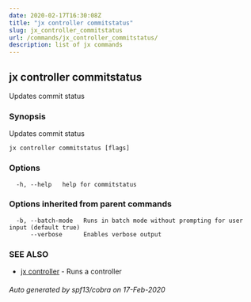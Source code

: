 ```yaml
---
date: 2020-02-17T16:30:08Z
title: "jx controller commitstatus"
slug: jx_controller_commitstatus
url: /commands/jx_controller_commitstatus/
description: list of jx commands
---
```

## jx controller commitstatus

Updates commit status

### Synopsis

Updates commit status

```
jx controller commitstatus [flags]
```

### Options

```
  -h, --help   help for commitstatus
```

### Options inherited from parent commands

```
  -b, --batch-mode   Runs in batch mode without prompting for user input (default true)
      --verbose      Enables verbose output
```

### SEE ALSO

* [jx controller](/commands/jx_controller/)	 - Runs a controller

###### Auto generated by spf13/cobra on 17-Feb-2020
